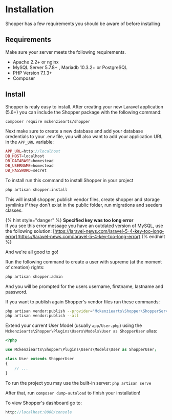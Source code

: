 # Installation

Shopper has a few requirements you should be aware of before installing

## Requirements

Make sure your server meets the following requirements.

-   Apache 2.2+ or nginx
-   MySQL Server 5.7.8+ , Mariadb 10.3.2+ or PostgreSQL
-   PHP Version 7.1.3+
-   Composer

## Install

Shopper is realy easy to install. After creating your new Laravel application (5.6+) you can include the Shopper package with the following command:

```bash
composer require mckenziearts/shopper  
```

Next make sure to create a new database and add your database credentials to your .env file, you will also want to add your application URL in the `APP_URL` variable:

```php
APP_URL=http://localhost
DB_HOST=localhost
DB_DATABASE=homestead
DB_USERNAME=homestead
DB_PASSWORD=secret
```

To install run this command to install Shopper in your project

```bash
php artisan shopper:install
```

This will install shopper, publish vendor files, create shopper and storage symlinks if they don't exist in the public folder, run migrations and seeders classes.

{% hint style="danger" %}
**Specified key was too long error**  
If you see this error message you have an outdated version of MySQL, use the following solution: [https://laravel-news.com/laravel-5-4-key-too-long-error](https://laravel-news.com/laravel-5-4-key-too-long-error)
{% endhint %}

And we're all good to go!

Run the following command to create a user with supreme (at the moment of creation) rights:

```bash
php artisan shopper:admin
```

And you will be prompted for the users username, firstname, lastname and password.

If you want to publish again Shopper's vendor files run these commands:

```bash
php artisan vendor:publish --provider="Mckenziearts\Shopper\ShopperServiceProvider"
php artisan vendor:publish --all
```

Extend your current User Model (usually `app/User.php`) using the `Mckenziearts\Shopper\Plugins\Users\Models\User as ShopperUser` alias:

```php
<?php

use Mckenziearts\Shopper\Plugins\Users\Models\User as ShopperUser; 

class User extends ShopperUser
{
    // ...
}
```

To run the project you may use the built-in server:
`php artisan serve`

After that, run `composer dump-autoload` to finish your installation!

To view Shopper's dashboard go to:

```php
http://localhost:8000/console
```
